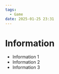 ```yaml
---
tags:
  - Game
date: 2025-01-25 23:31
---
```


# Information

- Information 1
- Information 2
- Information 3